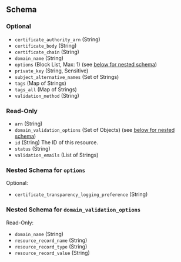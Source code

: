 ## Schema

### Optional

- `certificate_authority_arn` (String)
- `certificate_body` (String)
- `certificate_chain` (String)
- `domain_name` (String)
- `options` (Block List, Max: 1) (see [below for nested schema](#nestedblock--options))
- `private_key` (String, Sensitive)
- `subject_alternative_names` (Set of Strings)
- `tags` (Map of Strings)
- `tags_all` (Map of Strings)
- `validation_method` (String)

### Read-Only

- `arn` (String)
- `domain_validation_options` (Set of Objects) (see [below for nested schema](#nestedatt--domain_validation_options))
- `id` (String) The ID of this resource.
- `status` (String)
- `validation_emails` (List of Strings)

<a id="nestedblock--options"></a>
### Nested Schema for `options`

Optional:

- `certificate_transparency_logging_preference` (String)


<a id="nestedatt--domain_validation_options"></a>
### Nested Schema for `domain_validation_options`

Read-Only:

- `domain_name` (String)
- `resource_record_name` (String)
- `resource_record_type` (String)
- `resource_record_value` (String)
